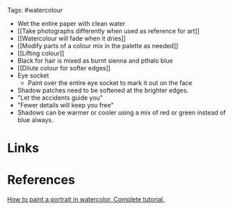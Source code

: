 Tags: #watercolour 

- Wet the entire paper with clean water
- [[Take photographs differently when used as reference for art]]
- [[Watercolour will fade when it dries]]
- [[Modify parts of a colour mix in the palette as needed]]
- [[Lifting colour]]
- Black for hair is mixed as burnt sienna and pthalo blue
- [[Dilute colour for softer edges]]
- Eye socket
	- Paint over the entire eye socket to mark it out on the face
- Shadow patches need to be softened at the brighter edges.
- "Let the accidents guide you"
- "Fewer details will keep you free"
- Shadows can be warmer or cooler using a mix of red or green instead of blue always.

# Links

# References
[How to paint a portrait in watercolor. Complete tutorial.](https://youtu.be/JL4wI3XDa3Y)